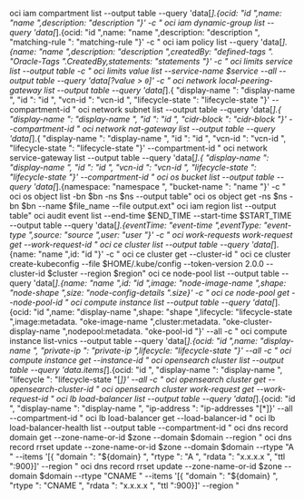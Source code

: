 oci iam compartment list --output table --query 'data[*].{ocid: "id ",name: "name ",description: "description "}' -c "
oci iam dynamic-group list --query 'data[*].{ocid: "id ",name: "name ",description: "description ", "matching-rule ": "matching-rule "}' -c "
oci iam policy list --query 'data[*].{name: "name ",description: "description ",createdBy: "defined-tags ". "Oracle-Tags ".CreatedBy,statements: "statements "}' -c "
oci limits service list --output table -c "
oci limits value list --service-name $service --all --output table --query 'data[?value > `0`]' -c "
oci network local-peering-gateway list --output table --query 'data[*].{ "display-name ": "display-name ", "id ": "id ", "vcn-id ": "vcn-id ", "lifecycle-state ": "lifecycle-state "}'  --compartment-id "
oci network subnet list --output table --query 'data[*].{ "display-name ": "display-name ", "id ": "id ", "cidr-block ": "cidr-block "}' --compartment-id "
oci network nat-gateway list --output table --query 'data[*].{ "display-name ": "display-name ", "id ": "id ", "vcn-id ": "vcn-id ", "lifecycle-state ": "lifecycle-state "}'  --compartment-id "
oci network service-gateway list --output table --query 'data[*].{ "display-name ": "display-name ", "id ": "id ", "vcn-id ": "vcn-id ", "lifecycle-state ": "lifecycle-state "}'  --compartment-id "
oci os bucket list --output table --query 'data[*].{namespace: "namespace ", "bucket-name ": "name "}' -c "
oci os object list -bn $bn -ns $ns --output table"
oci os object get -ns $ns -bn $bn --name $file_name --file output.ext"
oci iam region list --output table"
oci audit event list --end-time $END_TIME --start-time $START_TIME --output table --query 'data[*].{eventTime: "event-time ",eventType: "event-type ",source: "source ",user: "user "}' -c "
oci work-requests work-request get --work-request-id "
oci ce cluster list --output table --query 'data[*].{name: "name ",id: "id "}' -c "
oci ce cluster get --cluster-id "
oci ce cluster create-kubeconfig --file $HOME/.kube/config --token-version 2.0.0 --cluster-id $cluster --region $region"
oci ce node-pool list --output table --query 'data[*].{name: "name ",id: "id ",image: "node-image-name ",shape: "node-shape ",size: "node-config-details ".size}' -c "
oci ce node-pool get --node-pool-id "
oci compute instance list --output table --query 'data[*].{ocid: "id ",name: "display-name ",shape: "shape ",lifecycle: "lifecycle-state ",image:metadata. "oke-image-name ",cluster:metadata. "oke-cluster-display-name ",nodepool:metadata. "oke-pool-id "}' --all -c "
oci compute instance list-vnics --output table --query 'data[*].{ocid: "id ",name: "display-name ", "private-ip ": "private-ip ",lifecycle: "lifecycle-state "}' --all -c "
oci compute instance get --instance-id "
oci opensearch cluster list --output table --query 'data.items[*].{ocid: "id ", "display-name ": "display-name ", "lifecycle ": "lifecycle-state "[*]}' --all -c "
oci opensearch cluster get --opensearch-cluster-id "
oci opensearch cluster work-request get --work-request-id "
oci lb load-balancer list --output table --query 'data[*].{ocid: "id ", "display-name ": "display-name ", "ip-address ": "ip-addresses "[*]}' --all --compartment-id "
oci lb load-balancer get --load-balancer-id "
oci lb load-balancer-health list --output table --compartment-id "
oci dns record domain get --zone-name-or-id $zone --domain $domain --region "
oci dns record rrset update --zone-name-or-id $zone --domain $domain --rtype  "A " --items '[{ "domain ": "${domain} ", "rtype ": "A ", "rdata ": "x.x.x.x ", "ttl ":900}]' --region "
oci dns record rrset update --zone-name-or-id $zone --domain $domain --rtype  "CNAME " --items '[{ "domain ": "${domain} ", "rtype ": "CNAME ", "rdata ": "x.x.x.x ", "ttl ":900}]' --region "
